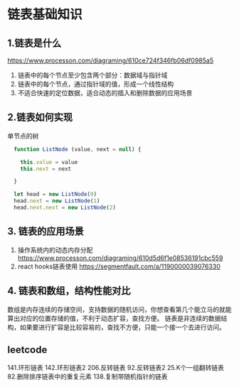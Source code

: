 # 链表基础知识 #

## 1.链表是什么 ##

https://www.processon.com/diagraming/610ce724f346fb06df0985a5

1. 链表中的每个节点至少包含两个部分：数据域与指针域
2. 链表中的每个节点，通过指针域的值，形成一个线性结构
3. 不适合快速的定位数据，适合动态的插入和删除数据的应用场景

## 2.链表如何实现 ##

单节点的树

```js
  function ListNode (value, next = null) {

    this.value = value
    this.next = next

  }

  let head = new ListNode(0)
  head.next = new ListNode(1)
  head.next.next = new ListNode(2)
```

## 3. 链表的应用场景 ##

1. 操作系统内的动态内存分配
https://www.processon.com/diagraming/610d5d6f1e08536191cbc559
2. react hooks链表使用
https://segmentfault.com/a/1190000039076330

## 4. 链表和数组，结构性能对比 ##

数组是内存连续的存储空间，支持数据的随机访问，你想查看第几个能立马的就能算出对应的位置存储的值，不利于动态扩容，查找方便。
链表是非连续的数据结构，如果要进行扩容是比较容易的，查找不方便，只能一个接一个去进行访问。

## leetcode ##

141.环形链表
142.环形链表2
206.反转链表
92.反转链表2
25.K个一组翻转链表
82.删除排序链表中的重复元素
138.复制带随机指针的链表
